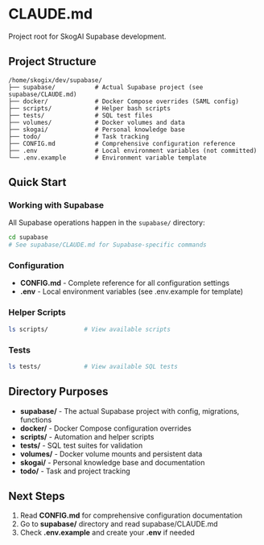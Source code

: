# CLAUDE.md

Project root for SkogAI Supabase development.

## Project Structure

```
/home/skogix/dev/supabase/
├── supabase/           # Actual Supabase project (see supabase/CLAUDE.md)
├── docker/             # Docker Compose overrides (SAML config)
├── scripts/            # Helper bash scripts
├── tests/              # SQL test files
├── volumes/            # Docker volumes and data
├── skogai/             # Personal knowledge base
├── todo/               # Task tracking
├── CONFIG.md           # Comprehensive configuration reference
├── .env                # Local environment variables (not committed)
└── .env.example        # Environment variable template
```

## Quick Start

### Working with Supabase

All Supabase operations happen in the `supabase/` directory:

```bash
cd supabase
# See supabase/CLAUDE.md for Supabase-specific commands
```

### Configuration

- **CONFIG.md** - Complete reference for all configuration settings
- **.env** - Local environment variables (see .env.example for template)

### Helper Scripts

```bash
ls scripts/          # View available scripts
```

### Tests

```bash
ls tests/            # View available SQL tests
```

## Directory Purposes

- **supabase/** - The actual Supabase project with config, migrations, functions
- **docker/** - Docker Compose configuration overrides
- **scripts/** - Automation and helper scripts
- **tests/** - SQL test suites for validation
- **volumes/** - Docker volume mounts and persistent data
- **skogai/** - Personal knowledge base and documentation
- **todo/** - Task and project tracking

## Next Steps

1. Read **CONFIG.md** for comprehensive configuration documentation
2. Go to **supabase/** directory and read supabase/CLAUDE.md
3. Check **.env.example** and create your **.env** if needed
